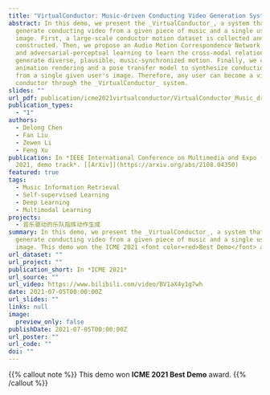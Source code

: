 ```yaml
---
title: "VirtualConductor: Music-driven Conducting Video Generation System"
abstract: In this demo, we present the _VirtualConductor_, a system that can
  generate conducting video from a given piece of music and a single user's
  image. First, a large-scale conductor motion dataset is collected and
  constructed. Then, we propose an Audio Motion Correspondence Network (AMCNet)
  and adversarial-perceptual learning to learn the cross-modal relationship and
  generate diverse, plausible, music-synchronized motion. Finally, we combine 3D
  animation rendering and a pose transfer model to synthesize conducting video
  from a single given user's image. Therefore, any user can become a virtual
  conductor through the _VirtualConductor_ system.
slides: ""
url_pdf: publication/icme2021virtualconductor/VirtualConductor_Music_driven_Conducting_Video_Generation_System.pdf
publication_types:
  - "1"
authors:
  - Delong Chen
  - Fan Liu
  - Zewen Li
  - Feng Xu
publication: In *IEEE International Conference on Multimedia and Expo (ICME)
  2021, demo track*. [[ArXiv]](https://arxiv.org/abs/2108.04350)
featured: true
tags:
  - Music Information Retrieval
  - Self-supervised Learning
  - Deep Learning
  - Multimodal Learning
projects:
  - 音乐驱动的乐队指挥动作生成
summary: In this demo, we present the _VirtualConductor_, a system that can
  generate conducting video from a given piece of music and a single user's
  image. This demo won the ICME 2021 <font color=red>Best Demo</font> award.
url_dataset: ""
url_project: ""
publication_short: In *ICME 2021*
url_source: ""
url_video: https://www.bilibili.com/video/BV1aX4y1g7wh
date: 2021-07-05T00:00:00Z
url_slides: ""
links: null
image:
  preview_only: false
publishDate: 2021-07-05T00:00:00Z
url_poster: ""
url_code: ""
doi: ""
---
```


{{% callout note %}}
This demo won **ICME 2021 Best Demo** award.
{{% /callout %}}

